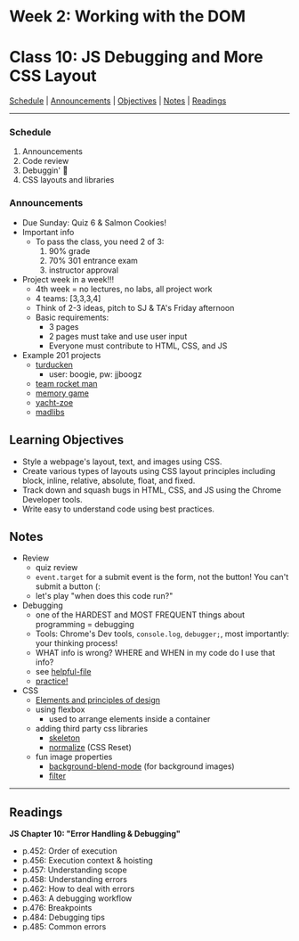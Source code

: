 # **Week 2: Working with the DOM**
# Class 10: JS Debugging and More CSS Layout

[Schedule](#schedule) | [Announcements](#announcements) | [Objectives](#learning-objectives) | [Notes](#notes) | [Readings](#readings)


<hr></hr>

### Schedule
1. Announcements
1. Code review
1. Debuggin' 🐛
1. CSS layouts and libraries

### Announcements
* Due Sunday: Quiz 6 & Salmon Cookies!
* Important info
    * To pass the class, you need 2 of 3:
        1. 90% grade
        2. 70% 301 entrance exam
        3. instructor approval
* Project week in a week!!!
    * 4th week = no lectures, no labs, all project work
    * 4 teams: [3,3,3,4]
    * Think of 2-3 ideas, pitch to SJ & TA's Friday afternoon
    * Basic requirements:
        * 3 pages
        * 2 pages must take and use user input
        * Everyone must contribute to HTML, CSS, and JS
* Example 201 projects
    * [turducken](https://sevfitz.github.io/turducken/login.html)
        * user: boogie, pw: jjboogz
    * [team rocket man](jchurchman.github.io/teamrocketman)
    * [memory game](https://hpats67.github.io/memory-card/)
    * [yacht-zoe](https://yachtzoes.github.io/yachtzoe_project/index.html)
    * [madlibs](http://brandon-parker.github.io/mortality/index.html)


## Learning Objectives

* Style a webpage's layout, text, and images using CSS.
* Create various types of layouts using CSS layout principles including block, inline, relative, absolute, float, and fixed.
* Track down and squash bugs in HTML, CSS, and JS using the Chrome Developer tools.
* Write easy to understand code using best practices.

## Notes
* Review
    * quiz review
    * `event.target` for a submit event is the form, not the button! You can't submit a button (:
    * let's play "when does this code run?"
* Debugging
    * one of the HARDEST and MOST FREQUENT things about programming = debugging
    * Tools: Chrome's Dev tools, `console.log`, `debugger;`, most importantly: your thinking process!
    * WHAT info is wrong? WHERE and WHEN in my code do I use that info?
    * see [helpful-file](../helpful-files/dan-debugging.md)
    * [practice!](http://jsbin.com/libisolaja/edit?html,js,output)
* CSS
    * [Elements and principles of design](http://www.j6design.com.au/6-principles-of-design/)
    * using flexbox
        * used to arrange elements inside a container
    * adding third party css libraries
        * [skeleton](http://getskeleton.com/)
        * [normalize](https://necolas.github.io/normalize.css/) (CSS Reset)
    * fun image properties
        * [background-blend-mode](https://developer.mozilla.org/en-US/docs/Web/CSS/background-blend-mode) (for background images)
        * [filter](https://css-tricks.com/almanac/properties/f/filter/)

<hr></hr>

## Readings

**JS Chapter 10: "Error Handling & Debugging"**

- p.452: Order of execution
- p.456: Execution context & hoisting
- p.457: Understanding scope
- p.458: Understanding errors
- p.462: How to deal with errors
- p.463: A debugging workflow
- p.476: Breakpoints
- p.484: Debugging tips
- p.485: Common errors
